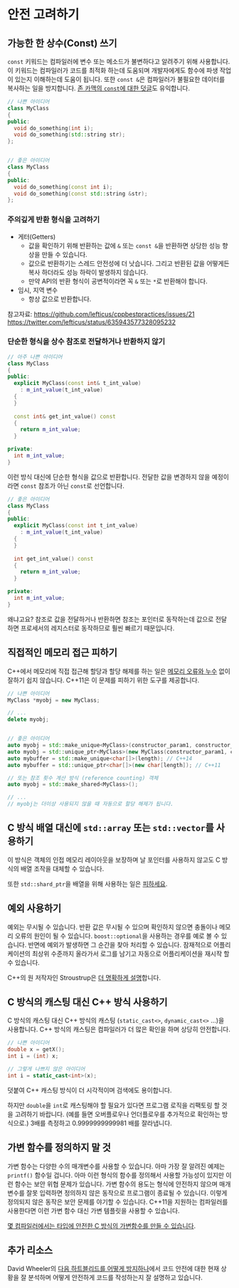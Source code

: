 # 안전 고려하기

## 가능한 한 상수(Const) 쓰기

`const` 키워드는 컴파일러에 변수 또는 메소드가 불변하다고 알려주기 위해 사용합니다. 이 키워드는 컴파일러가 코드를 최적화 하는데 도움되며 개발자에게도 함수에 파생 작업이 있는지 이해하는데 도움이 됩니다. 또한 `const &`은 컴파일러가 불필요한 데이터를 복사하는 일을 방지합니다. [존 카맥의 `const`에 대한 덧글](http://kotaku.com/454293019)도 유익합니다.

```cpp
// 나쁜 아이디어
class MyClass
{
public:
  void do_something(int i);
  void do_something(std::string str);
};


// 좋은 아이디어
class MyClass
{
public:
  void do_something(const int i);
  void do_something(const std::string &str);
};

```

### 주의깊게 반환 형식을 고려하기

 * 게터(Getters)
   * 값을 확인하기 위해 반환하는 값에 `&` 또는 `const &`을 반환하면 상당한 성능 향상을 만들 수 있습니다.
   * 값으로 반환하기는 스레드 안전성에 더 낫습니다. 그리고 반환된 값을 어떻게든 복사 하더라도 성능 하락이 발생하지 않습니다.
   * 만약 API의 반환 형식이 공변적이라면 꼭 `&` 또는 `*`로 반환해야 합니다.
 * 임시, 지역 변수
   * 항상 값으로 반환합니다.

참고자료: https://github.com/lefticus/cppbestpractices/issues/21 https://twitter.com/lefticus/status/635943577328095232 

### 단순한 형식을 상수 참조로 전달하거나 반환하지 않기

```cpp
// 아주 나쁜 아이디어
class MyClass
{
public:
  explicit MyClass(const int& t_int_value)
    : m_int_value(t_int_value)
  {
  }
  
  const int& get_int_value() const
  {
    return m_int_value;
  }

private:
  int m_int_value;
}
```

이런 방식 대신에 단순한 형식을 값으로 반환합니다. 전달한 값을 변경하지 않을 예정이라면 `const` 참조가 아닌 `const`로 선언합니다.

```cpp
// 좋은 아이디어
class MyClass
{
public:
  explicit MyClass(const int t_int_value)
    : m_int_value(t_int_value)
  {
  }
  
  int get_int_value() const
  {
    return m_int_value;
  }

private:
  int m_int_value;
}
```

왜냐고요? 참조로 값을 전달하거나 반환하면 참조는 포인터로 동작하는데 값으로 전달하면 프로세서의 레지스터로 동작하므로 훨씬 빠르기 때문입니다.

## 직접적인 메모리 접근 피하기

C++에서 메모리에 직접 접근해 할당과 할당 해제를 하는 일은 [메모리 오류와 누수](http://blog2.emptycrate.com/content/nobody-understands-c-part-6-are-you-still-using-pointers) 없이 잘하기 쉽지 않습니다. C++11은 이 문제를 피하기 위한 도구를 제공합니다.

```cpp
// 나쁜 아이디어
MyClass *myobj = new MyClass;

// ...
delete myobj;


// 좋은 아이디어
auto myobj = std::make_unique<MyClass>(constructor_param1, constructor_param2); // C++14
auto myobj = std::unique_ptr<MyClass>(new MyClass(constructor_param1, constructor_param2)); // C++11
auto mybuffer = std::make_unique<char[]>(length); // C++14
auto mybuffer = std::unique_ptr<char[]>(new char[length]); // C++11

// 또는 참조 횟수 계산 방식 (reference counting) 객체
auto myobj = std::make_shared<MyClass>(); 

// ...
// myobj는 더이상 사용되지 않을 때 자동으로 할당 해제가 됩니다.
```

## C 방식 배열 대신에 `std::array` 또는 `std::vector`를 사용하기

이 방식은 객체의 인접 메모리 레이아웃을 보장하며 날 포인터를 사용하지 않고도 C 방식의 배열 조작을 대체할 수 있습니다.

또한 `std::shard_ptr`을 배열을 위해 사용하는 일은 [피하세요]((http://stackoverflow.com/questions/3266443/can-you-use-a-shared-ptr-for-raii-of-c-style-arrays)).

## 예외 사용하기

예외는 무시될 수 있습니다. 반환 값은 무시될 수 있으며 확인하지 않으면 충돌이나 메모리 오류의 원인이 될 수 있습니다. `boost::optional`을 사용하는 경우를 예로 볼 수 있습니다. 반면에 예외가 발생하면 그 순간을 찾아 처리할 수 있습니다. 잠재적으로 어플리케이션의 최상위 수준까지 올라가서 로그를 남기고 자동으로 어플리케이션을 재시작 할 수 있습니다.

C++의 원 저작자인 Stroustrup은 [더 명확하게 설명](http://www.stroustrup.com/bs_faq2.html#exceptions-why)합니다.

## C 방식의 캐스팅 대신 C++ 방식 사용하기

C 방식의 캐스팅 대신 C++ 방식의 캐스팅 (`static_cast<>`, `dynamic_cast<>` ...)을 사용합니다. C++ 방식의 캐스팅은 컴파일러가 더 많은 확인을 하며 상당히 안전합니다.

```cpp
// 나쁜 아이디어
double x = getX();
int i = (int) x;

// 그렇게 나쁘지 않은 아이디어
int i = static_cast<int>(x);
```

덧붙여 C++ 캐스팅 방식이 더 시각적이며 검색에도 용이합니다.

하지만 `double`을 `int`로 캐스팅해야 할 필요가 있다면 프로그램 로직을 리팩토링 할 것을 고려하기 바랍니다. (예를 들면 오버플로우나 언더플로우를 추가적으로 확인하는 방식으로.) 3배를 측정하고 0.9999999999981 배를 잘라냅니다.

## 가변 함수를 정의하지 말 것

가변 함수는 다양한 수의 매개변수를 사용할 수 있습니다. 아마 가장 잘 알려진 예제는 `printf()` 함수일 겁니다. 아마 이런 형식의 함수를 정의해서 사용할 가능성이 있지만 이런 함수는 보안 위협 문제가 있습니다. 가변 함수의 용도는 형식에 안전하지 않으며 매개변수를 잘못 입력하면 정의하지 않은 동작으로 프로그램이 종료될 수 있습니다. 이렇게 정의되지 않은 동작은 보안 문제를 야기할 수 있습니다. C++11을 지원하는 컴파일러를 사용한다면 이런 가변 함수 대신 가변 템플릿을 사용할 수 있습니다.

[몇 컴파일러에서는 타입에 안전한 C 방식의 가변함수를 만들 수 있습니다](https://github.com/lefticus/cppbestpractices/issues/53).

## 추가 리소스

David Wheeler의 [다음 하트블리드를 어떻게 방지하나](http://www.dwheeler.com/essays/heartbleed.html)에서 코드 안전에 대한 현재 상황을 잘 분석하며 어떻게 안전하게 코드를 작성하는지 잘 설명하고 있습니다.
